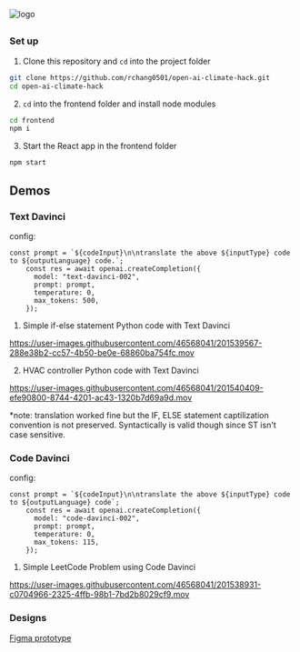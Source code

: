 ![logo](https://user-images.githubusercontent.com/46568041/201555248-875b0d01-6037-4e7b-8241-dbdd684fa892.svg)
##

### Set up

1. Clone this repository and `cd` into the project folder

```bash
git clone https://github.com/rchang0501/open-ai-climate-hack.git
cd open-ai-climate-hack
```

2. `cd` into the frontend folder and install node modules

```bash
cd frontend
npm i
```

3. Start the React app in the frontend folder

```
npm start
```

## Demos
### Text Davinci 
config: 
```
const prompt = `${codeInput}\n\ntranslate the above ${inputType} code to ${outputLanguage} code.`;
    const res = await openai.createCompletion({
      model: "text-davinci-002",
      prompt: prompt,
      temperature: 0,
      max_tokens: 500,
    });
```

1. Simple if-else statement Python code with Text Davinci 

https://user-images.githubusercontent.com/46568041/201539567-288e38b2-cc57-4b50-be0e-68860ba754fc.mov

2. HVAC controller Python code with Text Davinci

https://user-images.githubusercontent.com/46568041/201540409-efe90800-8744-4201-ac43-1320b7d69a9d.mov

*note: translation worked fine but the IF, ELSE statement captilization convention is not preserved. Syntactically is valid though since ST isn't case sensitive. 

### Code Davinci 
config: 
```
const prompt = `${codeInput}\n\ntranslate the above ${inputType} code to ${outputLanguage} code`;
    const res = await openai.createCompletion({
      model: "code-davinci-002",
      prompt: prompt,
      temperature: 0,
      max_tokens: 115,
    });
```

1. Simple LeetCode Problem using Code Davinci

https://user-images.githubusercontent.com/46568041/201538931-c0704966-2325-4ffb-98b1-7bd2b8029cf9.mov


### Designs

[Figma prototype](https://www.figma.com/proto/icEWggBbPppziSh981yWKK/open-ai-climate-hacks?page-id=0%3A1&node-id=79%3A352&viewport=1949%2C1369%2C0.66&scaling=min-zoom)
